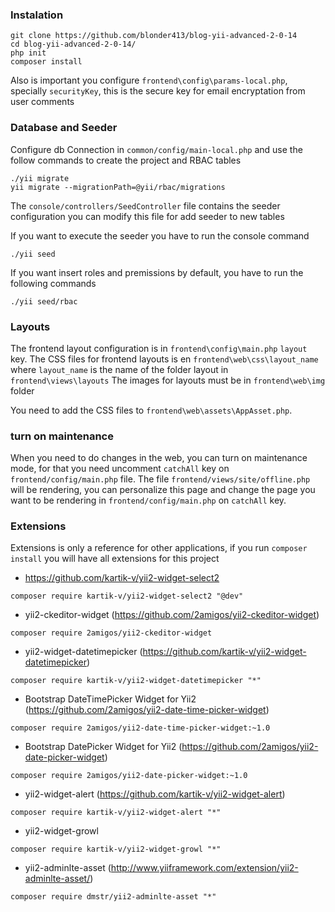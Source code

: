 ### Instalation
```
git clone https://github.com/blonder413/blog-yii-advanced-2-0-14
cd blog-yii-advanced-2-0-14/
php init
composer install
```

Also is important you configure ```frontend\config\params-local.php```,
specially ```securityKey```, this is the secure key for email encryptation
from user comments

### Database and Seeder
Configure db Connection in ```common/config/main-local.php``` and
use the follow commands to create the project and RBAC tables

```
./yii migrate
yii migrate --migrationPath=@yii/rbac/migrations
```

The ```console/controllers/SeedController``` file contains the seeder configuration
you can modify this file for add seeder to new tables

If you want to execute the seeder you have to run the console command

```
./yii seed
```

If you want insert roles and premissions by default, you have to run the following commands

```
./yii seed/rbac
```

### Layouts

The frontend layout configuration is in ```frontend\config\main.php```
```layout``` key.
The CSS files for frontend layouts is en ```frontend\web\css\layout_name```
where ```layout_name``` is the name of the folder layout in ```frontend\views\layouts```
The images for layouts must be in ```frontend\web\img``` folder

You need to add the CSS files to ```frontend\web\assets\AppAsset.php```.

### turn on maintenance

When you need to do changes in the web, you can turn on maintenance mode,
for that you need uncomment ```catchAll``` key on ```frontend/config/main.php``` file.
The file ```frontend/views/site/offline.php``` will be rendering, you can personalize this page
and change the page you want to be rendering in ```frontend/config/main.php``` on ```catchAll``` key.


### Extensions

Extensions is only a reference for other applications,
if you run ```composer install``` you will have all extensions
for this project

- https://github.com/kartik-v/yii2-widget-select2

```
composer require kartik-v/yii2-widget-select2 "@dev"
```

- yii2-ckeditor-widget (https://github.com/2amigos/yii2-ckeditor-widget)

```
composer require 2amigos/yii2-ckeditor-widget
```

- yii2-widget-datetimepicker (https://github.com/kartik-v/yii2-widget-datetimepicker)

```
composer require kartik-v/yii2-widget-datetimepicker "*"
```

- Bootstrap DateTimePicker Widget for Yii2 (https://github.com/2amigos/yii2-date-time-picker-widget)

```
composer require 2amigos/yii2-date-time-picker-widget:~1.0
```

- Bootstrap DatePicker Widget for Yii2 (https://github.com/2amigos/yii2-date-picker-widget)

```
composer require 2amigos/yii2-date-picker-widget:~1.0
```

- yii2-widget-alert (https://github.com/kartik-v/yii2-widget-alert)

```
composer require kartik-v/yii2-widget-alert "*"
```

- yii2-widget-growl

```
composer require kartik-v/yii2-widget-growl "*"
```

- yii2-adminlte-asset (http://www.yiiframework.com/extension/yii2-adminlte-asset/)

```
composer require dmstr/yii2-adminlte-asset "*"
```
